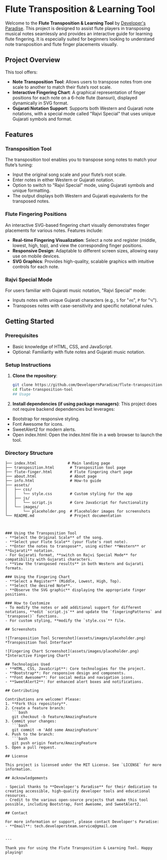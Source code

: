 # Flute Transposition & Learning Tool

Welcome to the **Flute Transposition & Learning Tool** by [Developer's Paradise](https://github.com/DevelopersParadise). This project is designed to assist flute players in transposing musical notes seamlessly and provides an interactive guide for learning flute fingering. It is especially suited for beginners looking to understand note transposition and flute finger placements visually.

## Project Overview

This tool offers:
- **Note Transposition Tool**: Allows users to transpose notes from one scale to another to match their flute’s root scale.
- **Interactive Fingering Chart**: A graphical representation of finger positions for each note on a 6-hole flute (bansuri), displayed dynamically in SVG format.
- **Gujarati Notation Support**: Supports both Western and Gujarati note notations, with a special mode called "Rajvi Special" that uses unique Gujarati symbols and format.

## Features

### Transposition Tool
The transposition tool enables you to transpose song notes to match your flute’s tuning:
- Input the original song scale and your flute’s root scale.
- Enter notes in either Western or Gujarati notation.
- Option to switch to "Rajvi Special" mode, using Gujarati symbols and unique formatting.
- The output displays both Western and Gujarati equivalents for the transposed notes.

### Flute Fingering Positions
An interactive SVG-based fingering chart visually demonstrates finger placements for various notes. Features include:
- **Real-time Fingering Visualization**: Select a note and register (middle, lowest, high, top), and view the corresponding finger positions.
- **Responsive Design**: Adaptable to different screen sizes, allowing easy use on mobile devices.
- **SVG Graphics**: Provides high-quality, scalable graphics with intuitive controls for each note.

### Rajvi Special Mode
For users familiar with Gujarati music notation, "Rajvi Special" mode:
- Inputs notes with unique Gujarati characters (e.g., `S` for "સા", `P` for "પ").
- Transposes notes with case-sensitivity and specific notational rules.

## Getting Started

### Prerequisites
- Basic knowledge of HTML, CSS, and JavaScript.
- Optional: Familiarity with flute notes and Gujarati music notation.

### Setup Instructions
1. **Clone the repository**:
   ```bash
   git clone https://github.com/DevelopersParadise/flute-transposition-tool.git
   cd flute-transposition-tool
   ## Usage
2. **Install dependencies (if using package managers)**:
This project does not require backend dependencies but leverages:
- Bootstrap for responsive styling.
- Font Awesome for icons.
- SweetAlert2 for modern alerts.
- Open index.html: Open the index.html file in a web browser to launch the tool.

### Directory Structure
```plaintext
├── index.html              # Main landing page
├── transposition.html       # Transposition tool page
├── flute-finger.html        # Flute fingering chart page
├── about.html               # About page
├── info.html                # How-to guide
├── assets/
│   ├── css/
│   │   └── style.css        # Custom styling for the app
│   ├── js/
│   │   └── script.js        # Core JavaScript for functionality
│   └── images/
│       └── placeholder.png  # Placeholder images for screenshots
└── README.md                # Project documentation



### Using the Transposition Tool
- **Select the Original Scale** of the song.
- **Select your Flute Scale** (your flute's root note).
- **Enter the notes to transpose**, using either **Western** or **Gujarati** notation.
- For Gujarati format, **switch on Rajvi Special Mode** for compatibility with Gujarati characters.
- **View the transposed results** in both Western and Gujarati formats.

### Using the Fingering Chart
- **Select a Register** (Middle, Lowest, High, Top).
- **Select the desired Note**.
- **Observe the SVG graphic** displaying the appropriate finger positions.

### How to Customize
- To modify the notes or add additional support for different notations, **edit `script.js`** and update the `fingeringPatterns` and `transpose()` functions.
- For custom styling, **modify the `style.css`** file.

## Screenshots

![Transposition Tool Screenshot](assets/images/placeholder.png)
*Transposition Tool Interface*

![Fingering Chart Screenshot](assets/images/placeholder.png)
*Interactive Fingering Chart*

## Technologies Used
- **HTML, CSS, JavaScript**: Core technologies for the project.
- **Bootstrap**: For responsive design and components.
- **Font Awesome**: For social media and navigation icons.
- **SweetAlert2**: For enhanced alert boxes and notifications.

## Contributing

Contributions are welcome! Please:
1. **Fork this repository**.
2. Create a feature branch:
   ```bash
   git checkout -b feature/AmazingFeature
3. Commit your changes:
   ```bash
   git commit -m 'Add some AmazingFeature'
4. Push to the branch:
   ```bash
   git push origin feature/AmazingFeature
5. Open a pull request.

## License

This project is licensed under the MIT License. See `LICENSE` for more information.

## Acknowledgements

- Special thanks to **Developer's Paradise** for their dedication to creating accessible, high-quality developer tools and educational resources.
- Credit to the various open-source projects that make this tool possible, including Bootstrap, Font Awesome, and SweetAlert2.

## Contact

For more information or support, please contact Developer's Paradise:
- **Email**: tech.developersteam.service@gmail.com


---

Thank you for using the Flute Transposition & Learning Tool. Happy playing!


